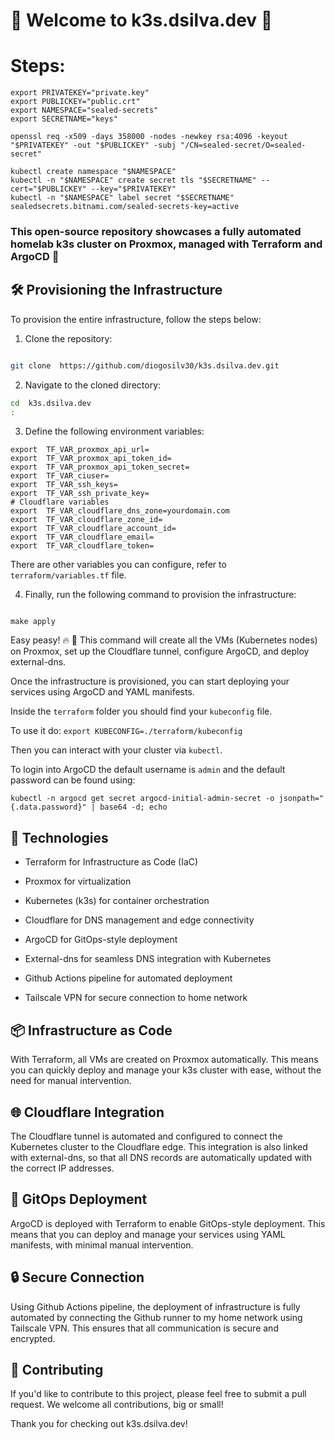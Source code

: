 
# 👋 Welcome to k3s.dsilva.dev :test_tube:

  
# Steps:

```shell
export PRIVATEKEY="private.key"
export PUBLICKEY="public.crt"
export NAMESPACE="sealed-secrets"
export SECRETNAME="keys"

openssl req -x509 -days 358000 -nodes -newkey rsa:4096 -keyout "$PRIVATEKEY" -out "$PUBLICKEY" -subj "/CN=sealed-secret/O=sealed-secret"

kubectl create namespace "$NAMESPACE"
kubectl -n "$NAMESPACE" create secret tls "$SECRETNAME" --cert="$PUBLICKEY" --key="$PRIVATEKEY"
kubectl -n "$NAMESPACE" label secret "$SECRETNAME" sealedsecrets.bitnami.com/sealed-secrets-key=active
```

### This open-source repository showcases a fully automated homelab k3s cluster on Proxmox, managed with Terraform and ArgoCD :rocket: 

  

## 🛠️ Provisioning the Infrastructure

To provision the entire infrastructure, follow the steps below:

  

1. Clone the repository:

```bash

git clone  https://github.com/diogosilv30/k3s.dsilva.dev.git

```

  

2. Navigate to the cloned directory:

```bash
cd  k3s.dsilva.dev
:
```

3. Define the following environment variables:
```shell
export  TF_VAR_proxmox_api_url=
export  TF_VAR_proxmox_api_token_id=
export  TF_VAR_proxmox_api_token_secret=
export  TF_VAR_ciuser=
export  TF_VAR_ssh_keys=
export  TF_VAR_ssh_private_key=
# Cloudflare variables
export  TF_VAR_cloudflare_dns_zone=yourdomain.com
export  TF_VAR_cloudflare_zone_id=
export  TF_VAR_cloudflare_account_id=
export  TF_VAR_cloudflare_email=
export  TF_VAR_cloudflare_token=

```
There are other variables you can configure, refer to `terraform/variables.tf` file.
  

4. Finally, run the following command to provision the infrastructure:

```shell

make apply

```

Easy peasy! :fire: :rocket: This command will create all the VMs (Kubernetes nodes) on Proxmox, set up the Cloudflare tunnel, configure ArgoCD, and deploy external-dns.

Once the infrastructure is provisioned, you can start deploying your services using ArgoCD and YAML manifests.

Inside the `terraform` folder you should find your `kubeconfig` file.

To use it do: `export KUBECONFIG=./terraform/kubeconfig`

Then you can interact with your cluster via `kubectl`.

To login into ArgoCD the default username is `admin` and the default password can be found using: 

`kubectl -n argocd get secret argocd-initial-admin-secret -o jsonpath="{.data.password}" | base64 -d; echo`

  

## 🚀 Technologies

  

- Terraform for Infrastructure as Code (IaC)

- Proxmox for virtualization

- Kubernetes (k3s) for container orchestration

- Cloudflare for DNS management and edge connectivity

- ArgoCD for GitOps-style deployment

- External-dns for seamless DNS integration with Kubernetes

- Github Actions pipeline for automated deployment

- Tailscale VPN for secure connection to home network

  

## 📦 Infrastructure as Code

With Terraform, all VMs are created on Proxmox automatically. This means you can quickly deploy and manage your k3s cluster with ease, without the need for manual intervention.

  

## 🌐 Cloudflare Integration

The Cloudflare tunnel is automated and configured to connect the Kubernetes cluster to the Cloudflare edge. This integration is also linked with external-dns, so that all DNS records are automatically updated with the correct IP addresses.

  

## 🚀 GitOps Deployment

ArgoCD is deployed with Terraform to enable GitOps-style deployment. This means that you can deploy and manage your services using YAML manifests, with minimal manual intervention.

  

## 🔒 Secure Connection

Using Github Actions pipeline, the deployment of infrastructure is fully automated by connecting the Github runner to my home network using Tailscale VPN. This ensures that all communication is secure and encrypted.

  

## 🙌 Contributing

If you'd like to contribute to this project, please feel free to submit a pull request. We welcome all contributions, big or small!

  

Thank you for checking out k3s.dsilva.dev!